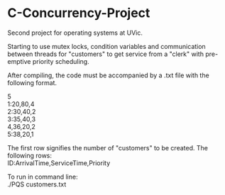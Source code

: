 # C-Concurrency-Project
Second project for operating systems at UVic.

Starting to use mutex locks, condition variables and communication between threads for "customers" to get service from a "clerk" with pre-emptive priority scheduling.

After compiling, the code must be accompanied by a .txt file with the following format.

5</br>
1:20,80,4</br>
2:30,40,2</br>
3:35,40,3</br>
4,36,20,2</br>
5:38,20,1</br>

The first row signifies the number of "customers" to be created.
The following rows:</br>
ID:ArrivalTime,ServiceTime,Priority

To run in command line:</br>
./PQS customers.txt
